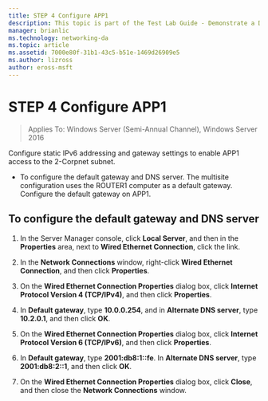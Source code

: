 ```yaml
---
title: STEP 4 Configure APP1
description: This topic is part of the Test Lab Guide - Demonstrate a DirectAccess Multisite Deployment for Windows Server 2016
manager: brianlic
ms.technology: networking-da
ms.topic: article
ms.assetid: 7000e80f-31b1-43c5-b51e-1469d26909e5
ms.author: lizross
author: eross-msft
---
```

# STEP 4 Configure APP1

>Applies To: Windows Server (Semi-Annual Channel), Windows Server 2016

Configure static IPv6 addressing and gateway settings to enable APP1 access to the 2-Corpnet subnet.

- To configure the default gateway and DNS server. The multisite configuration uses the ROUTER1 computer as a default gateway. Configure the default gateway on APP1.

## To configure the default gateway and DNS server

1.  In the Server Manager console, click **Local Server**, and then in the **Properties** area, next to **Wired Ethernet Connection**, click the link.

2.  In the **Network Connections** window, right-click **Wired Ethernet Connection**, and then click **Properties**.

3.  On the **Wired Ethernet Connection Properties** dialog box, click **Internet Protocol Version 4 (TCP/IPv4)**, and then click **Properties**.

4.  In **Default gateway**, type **10.0.0.254**, and in **Alternate DNS server**, type **10.2.0.1**, and then click **OK**.

5.  On the **Wired Ethernet Connection Properties** dialog box, click **Internet Protocol Version 6 (TCP/IPv6)**, and then click **Properties**.

6.  In **Default gateway**, type **2001:db8:1::fe**. In **Alternate DNS server**, type **2001:db8:2::1**, and then click **OK**.

7.  On the **Wired Ethernet Connection Properties** dialog box, click **Close**, and then close the **Network Connections** window.



